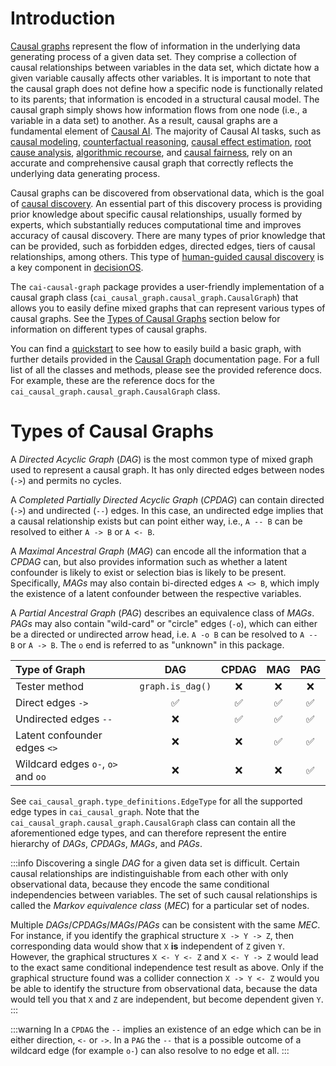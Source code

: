 # Introduction

[Causal graphs](https://youtu.be/gxA2YxkrKDg) represent the flow of information in the underlying data generating process 
of a given data set. They comprise a collection of causal relationships between variables in the data set, which dictate 
how a given variable causally affects other variables. It is important to note that the causal graph does not define how 
a specific node is functionally related to its parents; that information is encoded in a structural causal model. The 
causal graph simply shows how information flows from one node (i.e., a variable in a data set) to another. As a result, 
causal graphs are a fundamental element of [Causal AI](https://causalens.com/resources/knowledge-hub/what-is-causalai/). 
The majority of Causal AI tasks, such as [causal modeling](https://causalens.com/causalnet-state-of-the-art-structural-causal-modeling/), 
[counterfactual reasoning](https://youtu.be/NwF_gjvcKfE), [causal effect estimation](https://youtu.be/1ZR44wH9QCU), 
[root cause analysis](https://causalens.com/root-cause-analysis/), 
[algorithmic recourse](https://causalens.com/algorithmic-recourse/), and 
[causal fairness](https://causalens.com/causal-fairness/), rely on an accurate and comprehensive causal graph that 
correctly reflects the underlying data generating process.

Causal graphs can be discovered from observational data, which is the goal of 
[causal discovery](https://causalens.com/resources/knowledge-hub/discovering-causal-relationships/). An essential part of 
this discovery process is providing prior knowledge about specific causal relationships, usually formed by experts, which 
substantially reduces computational time and improves accuracy of causal discovery. There are many types of prior 
knowledge that can be provided, such as forbidden edges, directed edges, tiers of causal relationships, among others.
This type of [human-guided causal discovery](https://causalens.com/human-guided-causal-discovery/) is a key 
component in [decisionOS](https://causalens.com/decision-os/).

The `cai-causal-graph` package provides a user-friendly implementation of a causal graph class 
(`cai_causal_graph.causal_graph.CausalGraph`) that allows you to easily define mixed graphs that can represent various 
types of causal graphs. See the [Types of Causal Graphs](#types-of-causal-graphs) section below for information
on different types of causal graphs.

You can find a [quickstart](quickstart.md) to see how to easily build a basic graph, with further details provided in 
the [Causal Graph](causal_graph.md) documentation page. For a full list of all the classes and methods, please see
the provided reference docs. For example, these are the reference docs for the `cai_causal_graph.causal_graph.CausalGraph` 
class.

# Types of Causal Graphs

A _Directed Acyclic Graph_ (_DAG_) is the most common type of mixed graph used to represent a causal graph. It has
only directed edges between nodes (`->`) and permits no cycles. 

A _Completed Partially Directed Acyclic Graph_ (_CPDAG_) can contain directed (`->`) and undirected (`--`) edges.
In this case, an undirected edge implies that a causal relationship exists but can point either way, i.e., `A -- B` can be
resolved to either `A -> B` or `A <- B`.

A _Maximal Ancestral Graph_ (_MAG_) can encode all the information that a _CPDAG_ can, but also provides
information such as whether a latent confounder is likely to exist or selection bias is likely to be present. Specifically,
_MAGs_ may also contain bi-directed edges `A <> B`, which imply the existence of a latent confounder between the respective
variables.

A _Partial Ancestral Graph_ (_PAG_) describes an equivalence class of _MAGs_. _PAGs_ may also contain "wild-card" or
"circle" edges (`-o`), which can either be a directed or undirected arrow head, i.e. `A -o B` can be  resolved to
`A -- B` or `A -> B`. The `o` end is referred to as "unknown" in this package.

| Type of Graph                      | DAG                | CPDAG                | MAG                | PAG                |
|:-----------------------------------|:------------------:|:--------------------:|:------------------:|:------------------:|
| Tester method                      | `graph.is_dag()`   |         :x:          |        :x:         |         :x:        |
| Direct edges `->`                  | :white_check_mark: |  :white_check_mark:  | :white_check_mark: | :white_check_mark: |
| Undirected edges `--`              |        :x:         |  :white_check_mark:  | :white_check_mark: | :white_check_mark: |
| Latent confounder edges `<>`       |        :x:         |         :x:          | :white_check_mark: | :white_check_mark: |
| Wildcard edges `o-`, `o>` and `oo` |        :x:         |         :x:          |        :x:         | :white_check_mark: |

See `cai_causal_graph.type_definitions.EdgeType` for all the supported edge types in `cai_causal_graph`.
Note that the `cai_causal_graph.causal_graph.CausalGraph` class can contain all the aforementioned edge types, and 
can therefore represent the entire hierarchy of _DAGs_, _CPDAGs_, _MAGs_, and _PAGs_.

:::info
Discovering a single _DAG_ for a given data set is difficult. Certain causal relationships are indistinguishable from
each other with only observational data, because they encode the same conditional independencies between variables. 
The set of such causal relationships is called the _Markov equivalence class_ (_MEC_) for a particular set of nodes.

Multiple _DAGs_/_CPDAGs_/_MAGs_/_PAGs_ can be consistent with the same _MEC_. For instance, if you identify the
graphical structure `X -> Y -> Z`, then corresponding data would show that `X` **is** independent of `Z` given `Y`.
However, the graphical structures `X <- Y <- Z` and `X <- Y -> Z` would lead to the exact same conditional independence
test result as above. Only if the graphical structure found was a collider connection `X -> Y <- Z` would you be able to
identify the structure from observational data, because the data would tell you that `X` and `Z` are independent, but
become dependent given `Y`.
:::

:::warning
In a `CPDAG` the `--` implies an existence of an edge which can be in either direction, `<-` or `->`. In a `PAG`
the `--` that is a possible outcome of a wildcard edge (for example `o-`) can also resolve to no edge et all.
:::
